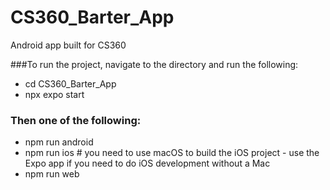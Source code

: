 # CS360_Barter_App

Android app built for CS360 

###To run the project, navigate to the directory and run the following:

- cd CS360_Barter_App
- npx expo start
  
### Then one of the following:
- npm run android
- npm run ios # you need to use macOS to build the iOS project - use the Expo app if you need to do iOS development without a Mac
- npm run web
